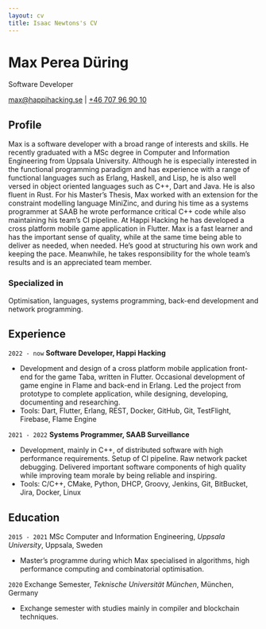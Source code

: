 ```yaml
---
layout: cv
title: Isaac Newtons's CV
---
```

# Max Perea Düring
Software Developer

<div id="webaddress">
<a href="max@happihacking.se">max@happihacking.se</a>
| <a href="http://en.wikipedia.org/wiki/Isaac_Newton">+46 707 96 90 10</a>
</div>


## Profile

Max is a software developer with a broad range of interests and
skills. He recently graduated with a MSc degree in Computer and
Information Engineering from Uppsala University.  Although he is
especially interested in the functional programming paradigm and has
experience with a range of functional languages such as Erlang,
Haskell, and Lisp, he is also well versed in object oriented languages
such as C++, Dart and Java. He is also fluent in Rust.  For his
Master’s Thesis, Max worked with an extension for the constraint
modelling language MiniZinc, and during his time as a systems
programmer at SAAB he wrote performance critical C++ code while also
maintaining his team’s CI pipeline. At Happi Hacking he has developed
a cross platform mobile game application in Flutter.  Max is a fast
learner and has the important sense of quality, while at the same time
being able to deliver as needed, when needed. He’s good at structuring
his own work and keeping the pace. Meanwhile, he takes responsibility
for the whole team’s results and is an appreciated team member.

### Specialized in

Optimisation, languages, systems programming, back-end development and
network programming.


## Experience

`2022 - now`
__Software Developer, Happi Hacking__

- Development and design of a cross platform mobile application
  front-end for the game Taba, written in Flutter. Occasional
  development of game engine in Flame and back-end in Erlang. Led the
  project from prototype to complete application, while designing,
  developing, documenting and researching.
- Tools: Dart, Flutter, Erlang, REST, Docker, GitHub, Git, TestFlight,
  Firebase, Flame Engine

`2021 - 2022`
__Systems Programmer, SAAB Surveillance__

- Development, mainly in C++, of distributed software with high
  performance requirements. Setup of CI pipeline. Raw network packet
  debugging. Delivered important software components of high quality
  while improving team morale by being reliable and inspiring.
- Tools: C/C++, CMake, Python, DHCP, Groovy, Jenkins, Git, BitBucket,
  Jira, Docker, Linux



## Education

`2015 - 2021`
MSc Computer and Information Engineering, *Uppsala University*, Uppsala, Sweden

- Master’s programme during which Max specialised in algorithms, high
  performance computing and combinatorial optimisation.

`2020`
Exchange Semester, *Teknische Universität München*, München, Germany

- Exchange semester with studies mainly in compiler and blockchain
  techniques.

<!-- ### Footer

Last updated: January 2023 -->


